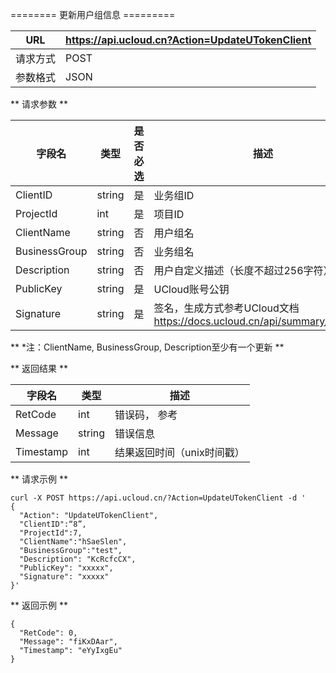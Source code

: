 

\======== 更新用户组信息 =========

| URL  | <https://api.ucloud.cn?Action=UpdateUTokenClient> |
| ---- | ------------------------------------------------- |
| 请求方式 | POST                                              |
| 参数格式 | JSON                                              |

\*\* 请求参数 \*\*

| 字段名           | 类型     | 是否必选 | 描述                                                               |
| ------------- | ------ | ---- | ---------------------------------------------------------------- |
| ClientID      | string | 是    | 业务组ID                                                            |
| ProjectId     | int    | 是    | 项目ID                                                             |
| ClientName    | string | 否    | 用户组名                                                             |
| BusinessGroup | string | 否    | 业务组名                                                             |
| Description   | string | 否    | 用户自定义描述（长度不超过256字符）                                              |
| PublicKey     | string | 是    | UCloud账号公钥                                                       |
| Signature     | string | 是    | 签名，生成方式参考UCloud文档 <https://docs.ucloud.cn/api/summary/signature> |

\*\* \*注：ClientName, BusinessGroup, Description至少有一个更新 \*\*

\*\* 返回结果 \*\*

| 字段名       | 类型     | 描述                                                         |
| --------- | ------ | ---------------------------------------------------------- |
| RetCode   | int    | 错误码， 参考 [](/management_monitor/utoken/developer/errorcode) |
| Message   | string | 错误信息                                                       |
| Timestamp | int    | 结果返回时间（unix时间戳）                                            |

\*\* 请求示例 \*\*

    curl -X POST https://api.ucloud.cn/?Action=UpdateUTokenClient -d '
    {
      "Action": "UpdateUTokenClient",
      "ClientID":“8”,
      "ProjectId":7,
      "ClientName":"hSaeSlen",
      "BusinessGroup":"test",
      "Description": "KcRcfcCX",
      "PublicKey": "xxxxx",
      "Signature": "xxxxx"
    }'

\*\* 返回示例 \*\*

    {
      "RetCode": 0,
      "Message": "fiKxDAar",
      "Timestamp": "eYyIxgEu"
    }
